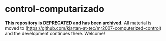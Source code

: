 # control-computarizado

**This repository is DEPRECATED and has been archived.** All material is moved to (https://github.com/kjartan-at-tec/mr2007-computerized-control) and the development continues there. Welcome!
